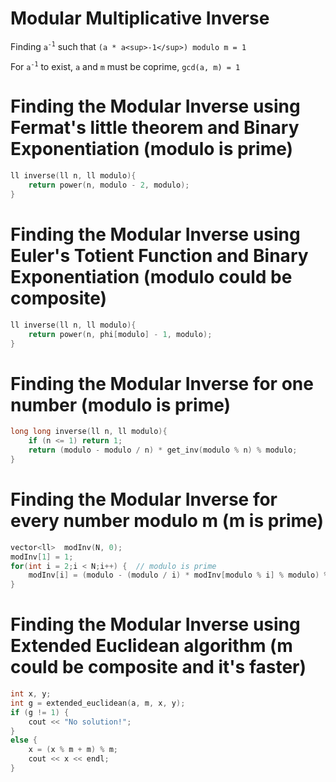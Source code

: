 # Modular Multiplicative Inverse

Finding `a`<sup>`-1`</sup> such that `(a * a<sup>-1</sup>) modulo m = 1`

For `a`<sup>`-1`</sup> to exist, `a` and `m` must be coprime, `gcd(a, m) = 1`

# Finding the Modular Inverse using Fermat's little theorem and Binary Exponentiation (modulo is prime)
```cpp
ll inverse(ll n, ll modulo){
    return power(n, modulo - 2, modulo);
}
```

# Finding the Modular Inverse using Euler's Totient Function and Binary Exponentiation (modulo could be composite)
```cpp
ll inverse(ll n, ll modulo){
    return power(n, phi[modulo] - 1, modulo);
}
```

# Finding the Modular Inverse for one number (modulo is prime)
```cpp
long long inverse(ll n, ll modulo){
	if (n <= 1) return 1;
	return (modulo - modulo / n) * get_inv(modulo % n) % modulo;
}
```

# Finding the Modular Inverse for every number modulo m (m is prime)
```cpp
vector<ll>  modInv(N, 0);
modInv[1] = 1;
for(int i = 2;i < N;i++) {  // modulo is prime
    modInv[i] = (modulo - (modulo / i) * modInv[modulo % i] % modulo) % modulo;
}
```

# Finding the Modular Inverse using Extended Euclidean algorithm (m could be composite and it's faster)
```cpp
int x, y;
int g = extended_euclidean(a, m, x, y);
if (g != 1) {
    cout << "No solution!";
}
else {
    x = (x % m + m) % m;
    cout << x << endl;
}
```
